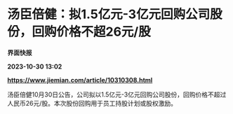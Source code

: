 # 汤臣倍健：拟1.5亿元-3亿元回购公司股份，回购价格不超26元/股
**界面快报**

**2023-10-30 13:02**

**https://www.jiemian.com/article/10310308.html**

汤臣倍健10月30日公告，公司拟以1.5亿元-3亿元回购公司股份，回购价格不超过人民币26元/股。本次股份回购用于员工持股计划或股权激励。